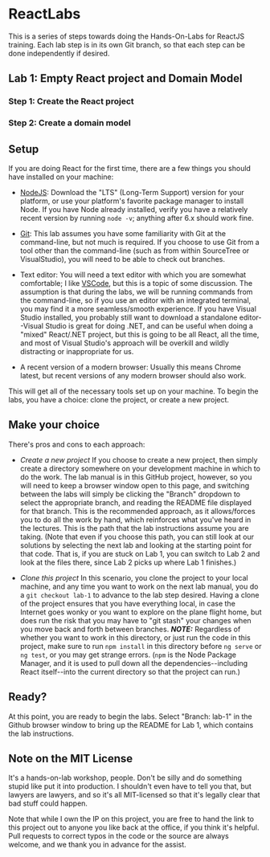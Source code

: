 # ReactLabs
This is a series of steps towards doing the Hands-On-Labs for ReactJS training. Each lab step is in its own Git branch, so that each step can be done independently if desired.

## Lab 1: Empty React project and Domain Model

### Step 1: Create the React project

### Step 2: Create a domain model



## Setup

If you are doing React for the first time, there are a few things you should have installed on your machine:

* [NodeJS](https://nodejs.org): Download the "LTS" (Long-Term Support) version for your platform, or use your platform's favorite package manager to install Node. If you have Node already installed, verify you have a relatively recent version by running `node -v`; anything after 6.x should work fine.

* [Git](https://git-scm.com): This lab assumes you have some familiarity with Git at the command-line, but not much is required. If you choose to use Git from a tool other than the command-line (such as from within SourceTree or VisualStudio), you will need to be able to check out branches.

* Text editor: You will need a text editor with which you are somewhat comfortable; I like [VSCode](https://code.visualstudio.com), but this is a topic of some discussion. The assumption is that during the labs, we will be running commands from the command-line, so if you use an editor with an integrated terminal, you may find it a more seamless/smooth experience. If you have Visual Studio installed, you probably still want to download a standalone editor--Visual Studio is great for doing .NET, and can be useful when doing a "mixed" React/.NET project, but this is going to be all React, all the time, and most of Visual Studio's approach will be overkill and wildly distracting or inappropriate for us.

* A recent version of a modern browser: Usually this means Chrome latest, but recent versions of any modern browser should also work.

This will get all of the necessary tools set up on your machine. To begin the labs, you have a choice: clone the project, or create a new project.

## Make your choice

There's pros and cons to each approach:

* *Create a new project* If you choose to create a new project, then simply create a directory somewhere on your development machine in which to do the work. The lab manual is in this GitHub project, however, so you will need to keep a browser window open to this page, and switching between the labs will simply be clicking the "Branch" dropdown to select the appropriate branch, and reading the README file displayed for that branch. This is the recommended approach, as it allows/forces you to do all the work by hand, which reinforces what you've heard in the lectures. This is the path that the lab instructions assume you are taking. (Note that even if you choose this path, you can still look at our solutions by selecting the next lab and looking at the starting point for that code. That is, if you are stuck on Lab 1, you can switch to Lab 2 and look at the files there, since Lab 2 picks up where Lab 1 finishes.)

* *Clone this project* In this scenario, you clone the project to your local machine, and any time you want to work on the next lab manual, you do a `git checkout lab-1` to advance to the lab step desired. Having a clone of the project ensures that you have everything local, in case the Internet goes wonky or you want to explore on the plane flight home, but does run the risk that you may have to "git stash" your changes when you move back and forth between branches. ***NOTE:*** Regardless of whether you want to work in this directory, or just run the code in this project, make sure to run `npm install` in this directory before `ng serve` or `ng test`, or you may get strange errors. (`npm` is the Node Package Manager, and it is used to pull down all the dependencies--including React itself--into the current directory so that the project can run.)

## Ready?

At this point, you are ready to begin the labs. Select "Branch: lab-1" in the Github browser window to bring up the README for Lab 1, which contains the lab instructions.

## Note on the MIT License

It's a hands-on-lab workshop, people. Don't be silly and do something stupid like put it into production. I shouldn't even have to tell you that, but lawyers are lawyers, and so it's all MIT-licensed so that it's legally clear that bad stuff could happen.

Note that while I own the IP on this project, you are free to hand the link to this project out to anyone you like back at the office, if you think it's helpful. Pull requests to correct typos in the code or the source are always welcome, and we thank you in advance for the assist.